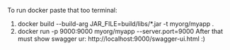 To run docker paste that too terminal:
1. docker build --build-arg JAR_FILE=build/libs/*.jar -t myorg/myapp .
2. docker run -p 9000:9000 myorg/myapp --server.port=9000
After that must show swagger ur: http://localhost:9000/swagger-ui.html :) 
